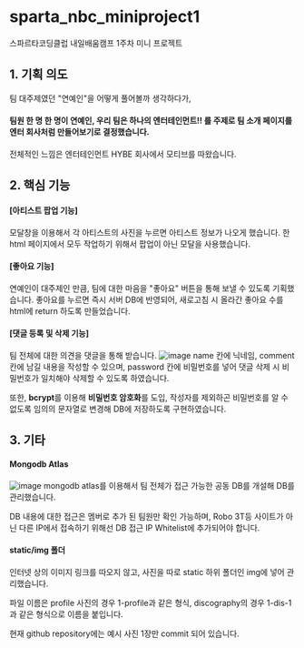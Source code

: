 # sparta_nbc_miniproject1
스파르타코딩클럽 내일배움캠프 1주차 미니 프로젝트

## 1. 기획 의도
팀 대주제였던 "연예인"을 어떻게 풀어볼까 생각하다가,
#### 팀원 한 명 한 명이 연예인, 우리 팀은 하나의 엔터테인먼트!! 를 주제로 팀 소개 페이지를 엔터 회사처럼 만들어보기로 결정했습니다.
전체적인 느낌은 엔터테인먼트 HYBE 회사에서 모티브를 따왔습니다.

## 2. 핵심 기능
#### [아티스트 팝업 기능]
모달창을 이용해서 각 아티스트의 사진을 누르면 아티스트 정보가 나오게 했습니다.
한 html 페이지에서 모두 작업하기 위해서 팝업이 아닌 모달을 사용했습니다.
#### [좋아요 기능]
연예인이 대주제인 만큼, 팀에 대한 마음을 "좋아요" 버튼을 통해 보낼 수 있도록 기획했습니다.
좋아요를 누르면 즉시 서버 DB에 반영되어, 새로고침 시 올라간 좋아요 수를 html에 return 하도록 만들었습니다.
#### [댓글 등록 및 삭제 기능]
팀 전체에 대한 의견을 댓글을 통해 받습니다.
![image](https://user-images.githubusercontent.com/127705281/228097736-75b98e68-fd10-4081-8167-a6cba279c002.png)
name 칸에 닉네임,
comment 칸에 남길 내용을 작성할 수 있으며,
password 칸에 비밀번호를 넣어 댓글 삭제 시 비밀번호가 일치해야 삭제할 수 있도록 하였습니다.

또한, **bcrypt**를 이용해 **비밀번호 암호화**를 도입,
작성자를 제외하곤 비밀번호를 알 수 없도록 임의의 문자열로 변경해 DB에 저장하도록 구현하였습니다.


## 3. 기타
#### Mongodb Atlas
![image](https://user-images.githubusercontent.com/127705281/228098206-cd184874-1485-4153-bdbe-169111670af5.png)
mongodb atlas를 이용해서 팀 전체가 접근 가능한 공동 DB를 개설해 DB를 관리했습니다.

DB 내용에 대한 접근은 멤버로 추가 된 팀원만 확인 가능하며, 
Robo 3T등 사이트가 아닌 다른 IP에서 접속하기 위해선 DB 접근 IP Whitelist에 추가되어야 합니다.

#### static/img 폴더
인터넷 상의 이미지 링크를 따오지 않고, 사진을 따로 static 하위 폴더인 img에 넣어 관리했습니다.

파일 이름은 profile 사진의 경우 1-profile과 같은 형식,
discography의 경우 1-dis-1과 같은 형식으로 이름을 붙입니다.

현재 github repository에는 예시 사진 1장만 commit 되어 있습니다.
